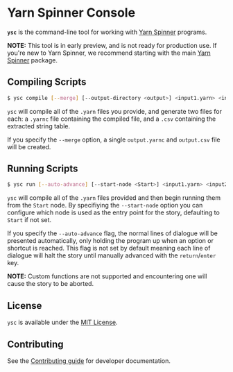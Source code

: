 # Yarn Spinner Console

**`ysc`** is the command-line tool for working with [Yarn Spinner](https://github.com/YarnSpinnerTool/YarnSpinner) programs.

**NOTE:** This tool is in early preview, and is not ready for production use. If you're new to Yarn Spinner, we recommend starting with the main [Yarn Spinner](https://yarnspinner.dev) package.

## Compiling Scripts

```bash
$ ysc compile [--merge] [--output-directory <output>] <input1.yarn> <input2.yarn> ...
```

`ysc` will compile all of the `.yarn` files you provide, and generate two files for each: a `.yarnc` file containing the compiled file, and a `.csv` containing the extracted string table.

If you specify the `--merge` option, a single `output.yarnc` and `output.csv` file will be created.

## Running Scripts

```bash
$ ysc run [--auto-advance] [--start-node <Start>] <input1.yarn> <input2.yarn> ...
```

`ysc` will compile all of the `.yarn` files provided and then begin running them from the `Start` node.
By specifiying the `--start-node` option you can configure which node is used as the entry point for the story, defaulting to `Start` if not set.

If you specify the `--auto-advance` flag, the normal lines of dialogue will be presented automatically, only holding the program up when an option or shortcut is reached.
This flag is not set by default meaning each line of dialogue will halt the story until manually advanced with the `return`/`enter` key.

**NOTE:** Custom functions are not supported and encountering one will cause the story to be aborted.

## License

`ysc` is available under the [MIT License](LICENSE.md).

## Contributing

See the [Contributing guide](CONTRIBUTING.md) for developer documentation.

